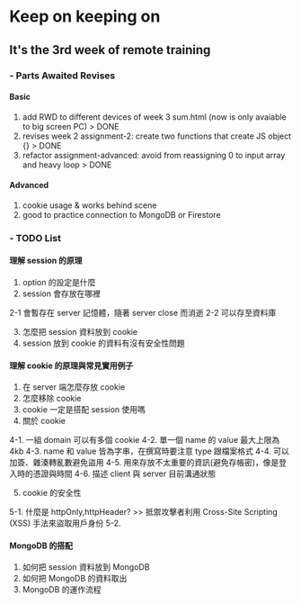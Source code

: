 # Keep on keeping on

## It's the 3rd week of remote training

### - Parts Awaited Revises

#### Basic

1. add RWD to different devices of week 3 sum.html (now is only avaiable to big screen PC) > DONE
2. revises week 2 assignment-2: create two functions that create JS object {} > DONE
3. refactor assignment-advanced: avoid from reassigning 0 to input array and heavy loop > DONE

#### Advanced

1. cookie usage & works behind scene
2. good to practice connection to MongoDB or Firestore

### - TODO List

#### 理解 session 的原理

1. option 的設定是什麼
2. session 會存放在哪裡

2-1 會暫存在 server 記憶體，隨著 server close 而消逝
2-2 可以存至資料庫

3. 怎麼把 session 資料放到 cookie
4. session 放到 cookie 的資料有沒有安全性問題

#### 理解 cookie 的原理與常見實用例子

1. 在 server 端怎麼存放 cookie
2. 怎麼移除 cookie
3. cookie 一定是搭配 session 使用嗎
4. 關於 cookie

4-1. 一組 domain 可以有多個 cookie
4-2. 單一個 name 的 value 最大上限為 4kb
4-3. name 和 value 皆為字串，在撰寫時要注意 type 跟檔案格式
4-4. 可以加簽、雜湊轉亂數避免盜用
4-5. 用來存放不太重要的資訊(避免存帳密)，像是登入時的憑證與時間
4-6. 描述 client 與 server 目前溝通狀態

5. cookie 的安全性

5-1. 什麼是 httpOnly,httpHeader? >> 抵禦攻擊者利用 Cross-Site Scripting (XSS) 手法來盜取用戶身份
5-2.

#### MongoDB 的搭配

1. 如何把 session 資料放到 MongoDB
2. 如何把 MongoDB 的資料取出
3. MongoDB 的運作流程
